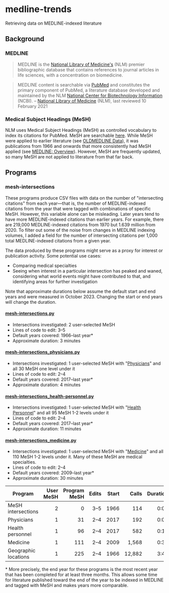 # medline-trends
Retrieving data on MEDLINE-indexed literature

## Background

### MEDLINE

> MEDLINE is the [National Library of Medicine's](https://www.nlm.nih.gov/ "National Library of Medicine - National Institutes of Health") (NLM) premier bibliographic database that contains references to journal articles in life sciences, with a concentration on biomedicine.

> MEDLINE content is searchable via [PubMed](https://pubmed.ncbi.nlm.nih.gov/ "PubMed®") and constitutes the primary component of PubMed, a literature database developed and maintained by the NLM [National Center for Biotechnology Information](https://www.ncbi.nlm.nih.gov/ "National Center for Biotechnology Information") (NCBI). – [National Library of Medicine](https://www.nlm.nih.gov/medline/index.html "MEDLINE Home") (NLM), last reviewed 10 February 2021

### Medical Subject Headings (MeSH)

NLM uses Medical Subject Headings (MeSH) as controlled vocabulary to index its citations for PubMed. MeSH are searchable [here](https://www.ncbi.nlm.nih.gov/mesh/ "Home - MeSH - NCBI"). While MeSH were applied to earlier literature (see [OLDMEDLINE Data](https://www.nlm.nih.gov/databases/databases_oldmedline.html "OLDMEDLINE Data")), it was publications from 1966 and onwards that more consistently had MeSH applied (see [MEDLINE: Overview](https://www.nlm.nih.gov/medline/medline_overview.html "MEDLINE Overview")). However, MeSH are frequently updated, so many MeSH are not applied to literature from that far back.

## Programs

### mesh-intersections

These programs produce CSV files with data on the number of "intersecting citations" from each year—that is, the number of MEDLINE-indexed citations from the year that were tagged with combinations of specific MeSH. However, this variable alone can be misleading. Later years tend to have more MEDLINE-indexed citations than earlier years. For example, there are 219,000 MEDLINE-indexed citations from 1970 but 1.639 million from 2020. To filter out some of the noise from changes in MEDLINE indexing volumes, I added a field for the number of intersecting citations per 1,000 total MEDLINE-indexed citations from a given year.

The data produced by these programs might serve as a proxy for interest or publication activity. Some potential use cases:

* Comparing medical specialties
* Seeing when interest in a particular intersection has peaked and waned, considering what world events might have contributed to that, and identifying areas for further investigation

Note that approximate durations below assume the default start and end years and were measured in October 2023. Changing the start or end years will change the duration.

#### [mesh-intersections.py](https://github.com/crowtherln/medline-trends/blob/main/mesh-intersections.py "medline-trends/mesh-intersections.py at main • crowtherln/medline-trends")

* Intersections investigated: 2 user-selected MeSH
* Lines of code to edit: 3–5
* Default years covered: 1966–last year\*
* Approximate duration: 3 minutes

#### [mesh-intersections_physicians.py](https://github.com/crowtherln/medline-trends/blob/main/mesh-intersections_physicians.py "medline-trends/mesh-intersections_physicians.py at main • crowtherln/medline-trends")

* Intersections investigated: 1 user-selected MeSH with "[Physicians](https://www.ncbi.nlm.nih.gov/mesh/68010820 "Physicians - MeSH - NCBI")" and all 30 MeSH one level under it
* Lines of code to edit: 2–4
* Default years covered: 2017–last year\*
* Approximate duration: 4 minutes

#### [mesh-intersections_health-personnel.py](https://github.com/crowtherln/medline-trends/blob/main/mesh-intersections_health-personnel.py "medline-trends/mesh-intersections_health-personnel.py at main • crowtherln/medline-trends")

* Intersections investigated: 1 user-selected MeSH with "[Health Personnel](https://www.ncbi.nlm.nih.gov/mesh/68006282 "Health Personnel - MeSH - NCBI")" and all 95 MeSH 1-2 levels under it
* Lines of code to edit: 2–4
* Default years covered: 2017–last year\*
* Approximate duration: 11 minutes

#### [mesh-intersections_medicine.py](https://github.com/crowtherln/medline-trends/blob/main/mesh-intersections_medicine.py "medline-trends/mesh-intersections_medicine.py at main • crowtherln/medline-trends")

* Intersections investigated: 1 user-selected MeSH with "[Medicine](https://www.ncbi.nlm.nih.gov/mesh/68008511 "Medicine - MeSH - NCBI")" and all 110 MeSH 1-2 levels under it. Many of these MeSH are medical specialties.
* Lines of code to edit: 2–4
* Default years covered: 2009–last year\*
* Approximate duration: 30 minutes

| Program              | User MeSH | Program MeSH | Edits | Start | Calls  | Duration |
| -------------------- | ---------:| ------------:| -----:| -----:| ------:| --------:|
| MeSH intersections   | 2         | 0            | 3–5   | 1966  | 114    | 0:03     |
| Physicians           | 1         | 31           | 2–4   | 2017  | 192    | 0:04     |
| Health personnel     | 1         | 96           | 2–4   | 2017  | 582    | 0:11     |
| Medicine             | 1         | 111          | 2–4   | 2009  | 1,568  | 0:30     |
| Geographic locations | 1         | 225          | 2–4   | 1966  | 12,882 | 3:45     |

\* More precisely, the end year for these programs is the most recent year that has been completed for at least three months. This allows some time for literature published toward the end of the year to be indexed in MEDLINE and tagged with MeSH and makes years more comparable.
